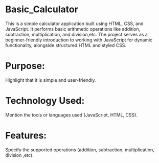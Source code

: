 # Basic_Calculator
This is a simple calculator application built using HTML, CSS, and JavaScript. It performs basic arithmetic operations like addition, subtraction, multiplication, and division,etc. The project serves as a beginner-friendly introduction to working with JavaScript for dynamic functionality, alongside structured HTML and styled CSS.
# Purpose:
Highlight that it is simple and user-friendly.
# Technology Used:
Mention the tools or languages used (JavaScript, HTML, CSS).
# Features:
Specify the supported operations (addition, subtraction, multiplication, division ,etc).
